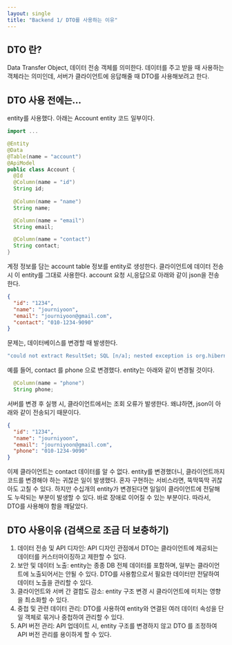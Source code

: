 ```yaml
---
layout: single
title: "Backend 1/ DTO를 사용하는 이유"
---
```


## DTO 란?
Data Transfer Object, 데이터 전송 객체를 의미한다.
데이터를 주고 받을 때 사용하는 객체라는 의미인데, 서버가 클라이언트에 응답해줄 때 DTO를 사용해보려고 한다.

## DTO 사용 전에는...
entity를 사용했다.
아래는 Account entity 코드 일부이다.

``` Java
import ...

@Entity
@Data
@Table(name = "account")
@ApiModel
public class Account {
  @Id
  @Column(name = "id") 
  String id;
  
  @Column(name = "name")
  String name;

  @Column(name = "email")
  String email;

  @Column(name = "contact")
  String contact;
}
```

계정 정보를 담는 account table 정보를 entity로 생성한다. 
클라이언트에 데이터 전송 시 이 entity를 그대로 사용한다.
account 요청 시,응답으로 아래와 같이 json을 전송한다.

``` json
{
  "id": "1234",
  "name": "journiyoon",
  "email": "journiyoon@gmail.com",
  "contact": "010-1234-9090"
}
```
문제는, 데이터베이스를 변경할 때 발생한다.

``` bash
"could not extract ResultSet; SQL [n/a]; nested exception is org.hibernate.exception.SQLGrammarException: could not extract ResultSet"
```
예를 들어, contact 를 phone 으로 변경했다.
entity는 아래와 같이 변경될 것이다.

``` java
  @Column(name = "phone")
  String phone;
```

서버를 변경 후 실행 시, 클라이언트에서는 조회 오류가 발생한다. 왜냐하면, json이 아래와 같이 전송되기 때문이다.
``` json
{
  "id": "1234",
  "name": "journiyoon",
  "email": "journiyoon@gmail.com",
  "phone": "010-1234-9090"
}
```

이제 클라이언트는 contact 데이터를 알 수 없다. entity를 변경했더니, 클라이언트까지 코드를 변경해야 하는 귀찮은 일이 발생했다.
혼자 구현하는 서비스라면, 뚝딱뚝딱 귀찮아도 고칠 수 있다. 하지만 수십개의 entity가 변경된다면 일일이 클라이언트에 전달해도 누락되는 부분이 발생할 수 있다.
바로 장애로 이어질 수 있는 부분이다. 따라서, DTO를 사용해야 함을 깨달았다.

## DTO 사용이유 (검색으로 조금 더 보충하기)
1. 데이터 전송 및 API 디자인: API 디자인 관점에서 DTO는 클라이언트에 제공되는 데이터를 커스터마이징하고 제한할 수 있다.
2. 보안 및 데이터 노출: entity는 종종 DB 전체 데이터를 포함하며, 일부는 클라이언트에 노출되어서는 안될 수 있다. DTO를 사용함으로서 필요한 데이터만 전달하여 데이터 노출을 관리할 수 있다.
3. 클라이언트와 서버 간 결합도 감소: entity 구조 변경 시 클라이언트에 미치는 영향을 최소화할 수 있다.
4. 중첩 및 관련 데이터 관리: DTO를 사용하여 entity와 연결된 여러 데이터 속성을 단일 객체로 묶거나 중첩하여 관리할 수 있다.
5. API 버전 관리: API 업데이트 시, entity 구조를 변경하지 않고 DTO 를 조정하여 API 버전 관리를 용이하게 할 수 있다.


